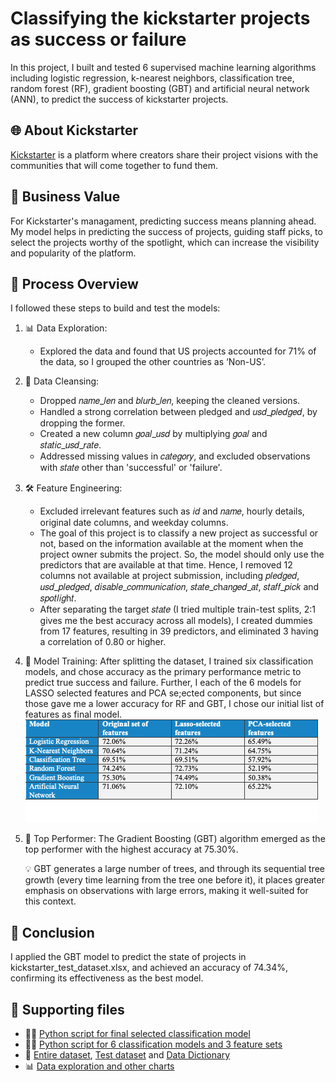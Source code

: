 # Classifying the kickstarter projects as success or failure
In this project, I built and tested 6 supervised machine learning algorithms including logistic regression, k-nearest neighbors, classification tree, random forest (RF), gradient boosting (GBT) and artificial neural network (ANN), to predict the success of kickstarter projects.

## 🌐 About Kickstarter
[Kickstarter](https://www.kickstarter.com/) is a platform where creators share their project visions with the communities that will come together to fund them. 

## 💼 Business Value
For Kickstarter's managament, predicting success means planning ahead. My model helps in predicting the success of projects, guiding staff picks, to select the projects worthy of the spotlight, which can increase the visibility and popularity of the platform.

## 🔄 Process Overview
I followed these steps to build and test the models:
1. 📊 Data Exploration:
   - Explored the data and found that US projects accounted for 71% of the data, so I grouped the other countries as ‘Non-US’.
2. 🧹 Data Cleansing:
   - Dropped 𝑛𝑎𝑚𝑒_𝑙𝑒𝑛 and 𝑏𝑙𝑢𝑟𝑏_𝑙𝑒𝑛, keeping the cleaned versions.
   - Handled a strong correlation between pledged and 𝑢𝑠𝑑_𝑝𝑙𝑒𝑑𝑔𝑒𝑑, by dropping the former.
   - Created a new column 𝑔𝑜𝑎𝑙_𝑢𝑠𝑑 by multiplying 𝑔𝑜𝑎𝑙 and 𝑠𝑡𝑎𝑡𝑖𝑐_𝑢𝑠𝑑_𝑟𝑎𝑡𝑒.
   - Addressed missing values in 𝑐𝑎𝑡𝑒𝑔𝑜𝑟𝑦, and excluded observations with 𝑠𝑡𝑎𝑡𝑒 other than 'successful' or 'failure'.
3. 🛠️ Feature Engineering:
   - Excluded irrelevant features such as 𝑖𝑑 and 𝑛𝑎𝑚𝑒, hourly details, original date columns, and weekday columns.
   - The goal of this project is to classify a new project as successful or not, based on the information available at the moment when the project owner submits the project. So, the model should only use the predictors that are available at that time. Hence, I removed 12 columns not available at project submission, including 𝑝𝑙𝑒𝑑𝑔𝑒𝑑, 𝑢𝑠𝑑_𝑝𝑙𝑒𝑑𝑔𝑒𝑑, 𝑑𝑖𝑠𝑎𝑏𝑙𝑒_𝑐𝑜𝑚𝑚𝑢𝑛𝑖𝑐𝑎𝑡𝑖𝑜𝑛, 𝑠𝑡𝑎𝑡𝑒_𝑐h𝑎𝑛𝑔𝑒𝑑_𝑎𝑡, 𝑠𝑡𝑎𝑓𝑓_𝑝𝑖𝑐𝑘 and 𝑠𝑝𝑜𝑡𝑙𝑖𝑔h𝑡.
   - After separating the target 𝑠𝑡𝑎𝑡𝑒 (I tried multiple train-test splits, 2:1 gives me the best accuracy across all models), I created dummies from 17 features, resulting in 39 predictors, and eliminated 3 having a correlation of 0.80 or higher. 
4. 🤖 Model Training: After splitting the dataset, I trained six classification models, and chose accuracy as the primary performance metric to predict true success and failure. Further, I each of the 6 models for LASSO selected features and PCA se;ected components, but since those gave me a lower accuracy for RF and GBT, I chose our initial list of features as final model.
![image](Images/model-performance.png)
6. 🚀 Top Performer: The Gradient Boosting (GBT) algorithm emerged as the top performer with the highest accuracy at 75.30%.
   
   💡 GBT generates a large number of trees, and through its sequential tree growth (every time learning from the tree one before it), it places greater emphasis on observations with large errors, making it well-suited for this context.

## 🎉 Conclusion
I applied the GBT model to predict the state of projects in kickstarter_test_dataset.xlsx, and achieved an accuracy of 74.34%, confirming its effectiveness as the best model.

## 🔗 Supporting files
- 👩‍💻 [Python script for final selected classification model](kickstarter-selected-classification-model.py)
- 👩‍💻 [Python script for 6 classification models and 3 feature sets](kickstarter-6-classification-models-and-3-feature-sets.py)
- 📁 [Entire dataset](kickstarter.xlsx), [Test dataset](kickstarter-test-dataset.xlsx) and [Data Dictionary](kickstarter-data-dictionary.xlsx)
- 📊 [Data exploration and other charts](Images)
